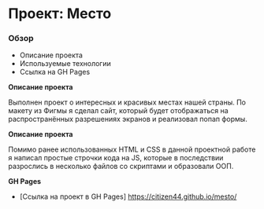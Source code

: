 # Проект: Место

### Обзор
* Описание проекта
* Используемые технологии
* Ссылка на GH Pages

**Описание проекта**

Выполнен проект о интересных и красивых местах нашей страны.
По макету из Фигмы я сделал сайт, который будет отображаться на распространённых разрешениях экранов и реализовал попап формы.

**Описание проекта**

Помимо ранее использованных HTML и CSS в данной проектной работе я написал простые строчки кода на JS, которые в последствии разрослись в несколько файлов со скриптами и образовали ООП.

**GH Pages**

* [Ссылка на проект в GH Pages] https://citizen44.github.io/mesto/